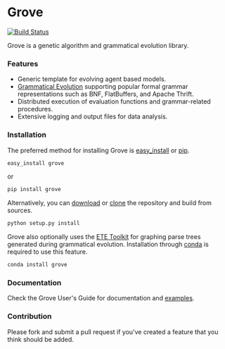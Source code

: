# Grove #

[![Build Status](https://travis-ci.org/zivia/grove.svg?branch=master)](https://travis-ci.org/zivia/grove)

Grove is a genetic algorithm and grammatical evolution library.

### Features ###

* Generic template for evolving agent based models.
* [Grammatical Evolution](https://en.wikipedia.org/wiki/Grammatical_evolution) supporting popular formal grammar representations such as BNF, FlatBuffers, and Apache Thrift.
* Distributed execution of evaluation functions and grammar-related procedures.
* Extensive logging and output files for data analysis.

### Installation ###

The preferred method for installing Grove is [easy_install](https://pypi.python.org/pypi/setuptools) or
[pip](http://www.pip-installer.org/en/latest/).

```bash
easy_install grove
```

or

```bash
pip install grove
```

Alternatively, you can [download](https://pypi.python.org/pypi/grove/) or [clone](https://github.com/zivia/grove.git)
the repository and build from sources.

```bash
python setup.py install
```

Grove also optionally uses the [ETE Toolkit](http://etetoolkit.org/) for graphing parse trees generated during
grammatical evolution. Installation through [conda](http://conda.pydata.org/docs/) is required to use this feature.

```bash
conda install grove
```

### Documentation ###

Check the Grove User's Guide for documentation and [examples](https://github.com/zivia/grove-examples).

### Contribution ###

Please fork and submit a pull request if you've created a feature that you think should be added.
